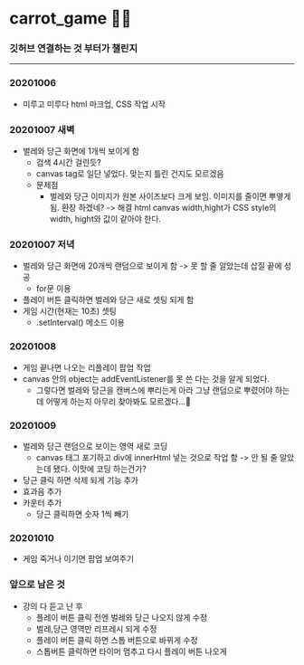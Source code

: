 # carrot_game 🥕🐰

### 깃허브 연결하는 것 부터가 챌린지

---------------------------------------

### 20201006
* 미루고 미루다 html 마크업, CSS 작업 시작

### 20201007 새벽
* 벌레와 당근 화면에 1개씩 보이게 함
  * 검색 4시간 걸린듯?
  * canvas tag로 일단 넣었다. 맞는지 틀린 건지도 모르겠음
  * 문제점
    * 벌레와 당근 이미지가 원본 사이즈보다 크게 보임. 이미지를 줄이면 뿌옇게 됨. 환장 하겠네? -> 해결 html canvas width,hight가 CSS style의 width, hight와 값이 같아야 한다.
    
### 20201007 저녁
* 벌레와 당근 화면에 20개씩 랜덤으로 보이게 함 -> 못 할 줄 알았는데 삽질 끝에 성공
  * for문 이용
* 플레이 버튼 클릭하면 벌레와 당근 새로 셋팅 되게 함
* 게임 시간(현재는 10초) 셋팅
  * .setInterval() 메소드 이용
  
### 20201008
* 게임 끝나면 나오는 리플레이 팝업 작업
* canvas 안의 object는 addEventListener를 못 쓴 다는 것을 알게 되었다.
  * 그렇다면 벌레와 당근을 캔버스에 뿌리는게 아라 그냥 랜덤으로 뿌렸어야 하는데 어떻게 하는지 아무리 찾아봐도 모르겠다...🤯
  
### 20201009
* 벌레와 당근 랜덤으로 보이는 영역 새로 코딩
  * canvas 태그 포기하고 div에 innerHtml 넣는 것으로 작업 함 -> 안 될 줄 알았는데 됐다. 이맛에 코딩 하는건가?
* 당근 클릭 하면 삭제 되게 기능 추가
* 효과음 추가
* 카운터 추가
  * 당근 클릭하면 숫자 1씩 빼기
  
### 20201010
* 게임 죽거나 이기면 팝업 보여주기


### 앞으로 남은 것
* 강의 다 듣고 난 후
  * 플레이 버튼 클릭 전엔 벌레와 당근 나오지 않게 수정
  * 벌레,당근 영역만 리프레시 되게 수정
  * 플레이 버튼 클릭 하면 스톱 버튼으로 바뀌게 수정
  * 스톱버튼 클릭하면 타이머 멈추고 다시 플레이 버튼 나오게
 
